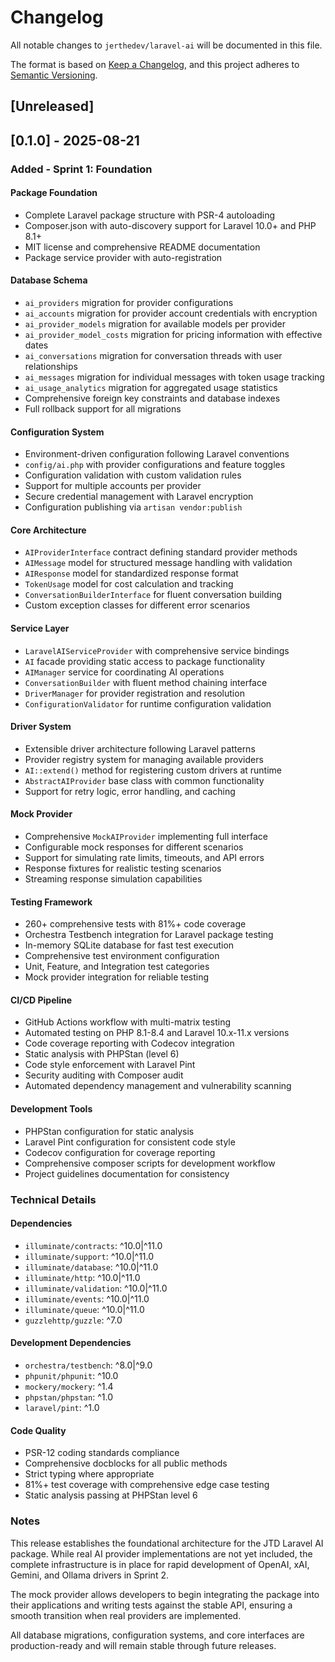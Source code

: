 # Changelog

All notable changes to `jerthedev/laravel-ai` will be documented in this file.

The format is based on [Keep a Changelog](https://keepachangelog.com/en/1.0.0/),
and this project adheres to [Semantic Versioning](https://semver.org/spec/v2.0.0.html).

## [Unreleased]

## [0.1.0] - 2025-08-21

### Added - Sprint 1: Foundation

#### Package Foundation
- Complete Laravel package structure with PSR-4 autoloading
- Composer.json with auto-discovery support for Laravel 10.0+ and PHP 8.1+
- MIT license and comprehensive README documentation
- Package service provider with auto-registration

#### Database Schema
- `ai_providers` migration for provider configurations
- `ai_accounts` migration for provider account credentials with encryption
- `ai_provider_models` migration for available models per provider
- `ai_provider_model_costs` migration for pricing information with effective dates
- `ai_conversations` migration for conversation threads with user relationships
- `ai_messages` migration for individual messages with token usage tracking
- `ai_usage_analytics` migration for aggregated usage statistics
- Comprehensive foreign key constraints and database indexes
- Full rollback support for all migrations

#### Configuration System
- Environment-driven configuration following Laravel conventions
- `config/ai.php` with provider configurations and feature toggles
- Configuration validation with custom validation rules
- Support for multiple accounts per provider
- Secure credential management with Laravel encryption
- Configuration publishing via `artisan vendor:publish`

#### Core Architecture
- `AIProviderInterface` contract defining standard provider methods
- `AIMessage` model for structured message handling with validation
- `AIResponse` model for standardized response format
- `TokenUsage` model for cost calculation and tracking
- `ConversationBuilderInterface` for fluent conversation building
- Custom exception classes for different error scenarios

#### Service Layer
- `LaravelAIServiceProvider` with comprehensive service bindings
- `AI` facade providing static access to package functionality
- `AIManager` service for coordinating AI operations
- `ConversationBuilder` with fluent method chaining interface
- `DriverManager` for provider registration and resolution
- `ConfigurationValidator` for runtime configuration validation

#### Driver System
- Extensible driver architecture following Laravel patterns
- Provider registry system for managing available providers
- `AI::extend()` method for registering custom drivers at runtime
- `AbstractAIProvider` base class with common functionality
- Support for retry logic, error handling, and caching

#### Mock Provider
- Comprehensive `MockAIProvider` implementing full interface
- Configurable mock responses for different scenarios
- Support for simulating rate limits, timeouts, and API errors
- Response fixtures for realistic testing scenarios
- Streaming response simulation capabilities

#### Testing Framework
- 260+ comprehensive tests with 81%+ code coverage
- Orchestra Testbench integration for Laravel package testing
- In-memory SQLite database for fast test execution
- Comprehensive test environment configuration
- Unit, Feature, and Integration test categories
- Mock provider integration for reliable testing

#### CI/CD Pipeline
- GitHub Actions workflow with multi-matrix testing
- Automated testing on PHP 8.1-8.4 and Laravel 10.x-11.x versions
- Code coverage reporting with Codecov integration
- Static analysis with PHPStan (level 6)
- Code style enforcement with Laravel Pint
- Security auditing with Composer audit
- Automated dependency management and vulnerability scanning

#### Development Tools
- PHPStan configuration for static analysis
- Laravel Pint configuration for consistent code style
- Codecov configuration for coverage reporting
- Comprehensive composer scripts for development workflow
- Project guidelines documentation for consistency

### Technical Details

#### Dependencies
- `illuminate/contracts`: ^10.0|^11.0
- `illuminate/support`: ^10.0|^11.0
- `illuminate/database`: ^10.0|^11.0
- `illuminate/http`: ^10.0|^11.0
- `illuminate/validation`: ^10.0|^11.0
- `illuminate/events`: ^10.0|^11.0
- `illuminate/queue`: ^10.0|^11.0
- `guzzlehttp/guzzle`: ^7.0

#### Development Dependencies
- `orchestra/testbench`: ^8.0|^9.0
- `phpunit/phpunit`: ^10.0
- `mockery/mockery`: ^1.4
- `phpstan/phpstan`: ^1.0
- `laravel/pint`: ^1.0

#### Code Quality
- PSR-12 coding standards compliance
- Comprehensive docblocks for all public methods
- Strict typing where appropriate
- 81%+ test coverage with comprehensive edge case testing
- Static analysis passing at PHPStan level 6

### Notes

This release establishes the foundational architecture for the JTD Laravel AI package. While real AI provider implementations are not yet included, the complete infrastructure is in place for rapid development of OpenAI, xAI, Gemini, and Ollama drivers in Sprint 2.

The mock provider allows developers to begin integrating the package into their applications and writing tests against the stable API, ensuring a smooth transition when real providers are implemented.

All database migrations, configuration systems, and core interfaces are production-ready and will remain stable through future releases.
